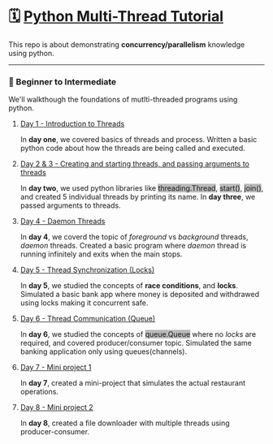 # 🗓️ <u>Python Multi-Thread Tutorial</u> 

This repo is about demonstrating **concurrency/parallelism** knowledge using python. 

---

### 📍 Beginner to Intermediate

We'll walkthough the foundations of mutlti-threaded programs using python.

1. [Day 1 - Introduction to Threads](https://github.com/abhilashmendhe/python-multi-thread-programs/tree/main/day1)

    In **day one**, we covered basics of threads and process. Written a basic python code about how the threads are being called and executed.

2. [Day 2 & 3 - Creating and starting threads, and passing arguments to threads](https://github.com/abhilashmendhe/python-multi-thread-programs/tree/main/day2)

    In **day two**, we used python libraries like <span style="background-color: #b8b8b8f1;">threading.Thread</span>, <span style="background-color: #b8b8b8f1;">start()</span>, <span style="background-color: #b8b8b8f1;">join()</span>, and created 5 individual threads by printing its name.
    In **day three**, we passed arguments to threads.

4. [Day 4 - Daemon Threads](https://github.com/abhilashmendhe/python-multi-thread-programs/tree/main/day4)

    In **day 4**, we coverd the topic of _foreground_ vs _background_ threads, _daemon_ threads. Created a basic program where _daemon_ thread is running infinitely and exits when the main stops.

5. [Day 5 - Thread Synchronization (Locks)](https://github.com/abhilashmendhe/python-multi-thread-programs/tree/main/day5)

    In **day 5**, we studied the concepts of __race conditions__, and **locks**. Simulated a basic bank app where money is deposited and withdrawed using locks making it concurrent safe.

6. [Day 6 - Thread Communication (Queue)](https://github.com/abhilashmendhe/python-multi-thread-programs/tree/main/day6)

    In **day 6**, we studied the concepts of <span style="background-color: #b8b8b8f1;">queue.Queue</span> where no _locks_ are required, and covered producer/consumer topic. 
    Simulated the same banking application only using queues(channels).

7. [Day 7 - Mini project 1](https://github.com/abhilashmendhe/python-multi-thread-programs/tree/main/day7-mini-project)

    In **day 7**, created a mini-project that simulates the actual restaurant operations. 

8. [Day 8 - Mini project 2](https://github.com/abhilashmendhe/python-multi-thread-programs/tree/main/day8-mini-project)

    In **day 8**, created a file downloader with multiple threads using producer-consumer.